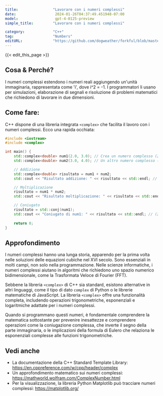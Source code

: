```yaml
---
title:                "Lavorare con i numeri complessi"
date:                  2024-01-26T04:37:49.451948-07:00
model:                 gpt-4-0125-preview
simple_title:         "Lavorare con i numeri complessi"

category:             "C++"
tag:                  "Numbers"
editURL:              "https://github.com/dogweather/forkful/blob/master/content/it/cpp/working-with-complex-numbers.md"
---
```


{{< edit_this_page >}}

## Cosa & Perché?
I numeri complessi estendono i numeri reali aggiungendo un'unità immaginaria, rappresentata come 'i', dove i^2 = -1. I programmatori li usano per simulazioni, elaborazione di segnali e risoluzione di problemi matematici che richiedono di lavorare in due dimensioni.

## Come fare:
C++ dispone di una libreria integrata `<complex>` che facilita il lavoro con i numeri complessi. Ecco una rapida occhiata:

```cpp
#include <iostream>
#include <complex>

int main() {
    std::complex<double> num1(2.0, 3.0); // Crea un numero complesso (2 + 3i)
    std::complex<double> num2(3.0, 4.0); // Un altro numero complesso (3 + 4i)

    // Addizione
    std::complex<double> risultato = num1 + num2;
    std::cout << "Risultato addizione: " << risultato << std::endl; // (5 + 7i)

    // Moltiplicazione
    risultato = num1 * num2;
    std::cout << "Risultato moltiplicazione: " << risultato << std::endl; // (-6 + 17i)

    // Coniugato
    risultato = std::conj(num1);
    std::cout << "Coniugato di num1: " << risultato << std::endl; // (2 - 3i)
    
    return 0;
}
```

## Approfondimento
I numeri complessi hanno una lunga storia, apparendo per la prima volta nelle soluzioni delle equazioni cubiche nel XVI secolo. Sono essenziali in molti campi, non solo nella programmazione. Nelle scienze informatiche, i numeri complessi aiutano in algoritmi che richiedono uno spazio numerico bidimensionale, come la Trasformata Veloce di Fourier (FFT).

Sebbene la libreria `<complex>` di C++ sia standard, esistono alternative in altri linguaggi, come il tipo di dato `complex` di Python o le librerie matematiche di JavaScript. La libreria `<complex>` offre una funzionalità completa, includendo operazioni trigonometriche, esponenziali e logaritmiche adattate per i numeri complessi.

Quando si programmano questi numeri, è fondamentale comprendere la matematica sottostante per prevenire inesattezze e comprendere operazioni come la coniugazione complessa, che inverte il segno della parte immaginaria, o le implicazioni della formula di Eulero che relaziona le esponenziali complesse alle funzioni trigonometriche.

## Vedi anche
- La documentazione della C++ Standard Template Library: https://en.cppreference.com/w/cpp/header/complex
- Un approfondimento matematico sui numeri complessi: https://mathworld.wolfram.com/ComplexNumber.html
- Per la visualizzazione, la libreria Python Matplotlib può tracciare numeri complessi: https://matplotlib.org/
